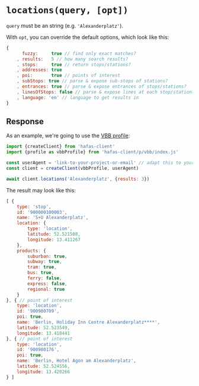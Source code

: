 # `locations(query, [opt])`

`query` must be an string (e.g. `'Alexanderplatz'`).

With `opt`, you can override the default options, which look like this:

```js
{
	  fuzzy:     true // find only exact matches?
	, results:   5 // how many search results?
	, stops:     true // return stops/stations?
	, addresses: true
	, poi:       true // points of interest
	, subStops: true // parse & expose sub-stops of stations?
	, entrances: true // parse & expose entrances of stops/stations?
	, linesOfStops: false // parse & expose lines at each stop/station?
	, language: 'en' // language to get results in
}
```

## Response

As an example, we're going to use the [VBB profile](../p/vbb):

```js
import {createClient} from 'hafas-client'
import {profile as vbbProfile} from 'hafas-client/p/vbb/index.js'

const userAgent = 'link-to-your-project-or-email' // adapt this to your project!
const client = createClient(vbbProfile, userAgent)

await client.locations('Alexanderplatz', {results: 3})
```

The result may look like this:

```js
[ {
	type: 'stop',
	id: '900000100003',
	name: 'S+U Alexanderplatz',
	location: {
		type: 'location',
		latitude: 52.521508,
		longitude: 13.411267
	},
	products: {
		suburban: true,
		subway: true,
		tram: true,
		bus: true,
		ferry: false,
		express: false,
		regional: true
	}
}, { // point of interest
	type: 'location',
	id: '900980709',
	poi: true,
	name: 'Berlin, Holiday Inn Centre Alexanderplatz****',
	latitude: 52.523549,
	longitude: 13.418441
}, { // point of interest
	type: 'location',
	id: '900980176',
	poi: true,
	name: 'Berlin, Hotel Agon am Alexanderplatz',
	latitude: 52.524556,
	longitude: 13.420266
} ]
```
